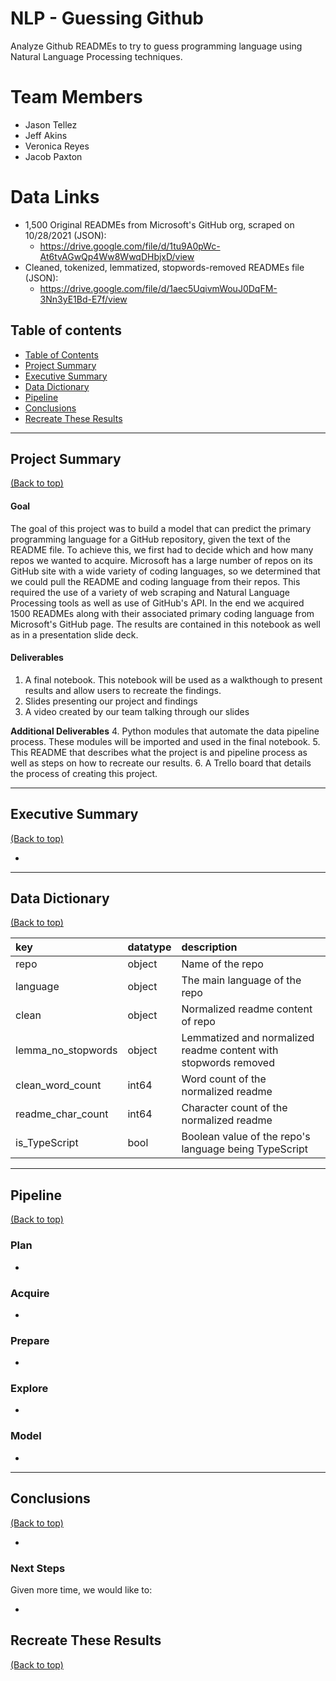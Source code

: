 # NLP - Guessing Github
Analyze Github READMEs to try to guess programming language using Natural Language Processing techniques.

# Team Members
- Jason Tellez
- Jeff Akins
- Veronica Reyes
- Jacob Paxton

# Data Links
- 1,500 Original READMEs from Microsoft's GitHub org, scraped on 10/28/2021 (JSON): 
    * https://drive.google.com/file/d/1tu9A0pWc-At6tvAGwQp4Ww8WwqDHbjxD/view
- Cleaned, tokenized, lemmatized, stopwords-removed READMEs file (JSON):
    * https://drive.google.com/file/d/1aec5UqivmWouJ0DqFM-3Nn3yE1Bd-E7f/view
    
    
    
## Table of contents

- [Table of Contents](#table-of-contents)
- [Project Summary](#project-summary)
- [Executive Summary](#executive-summary)
- [Data Dictionary](#dictionary)
- [Pipeline](#pipeline)
- [Conclusions](#conclusions)   
- [Recreate These Results](#recreate-these-results)

---

## Project Summary
[(Back to top)](#table-of-contents)

#### Goal
The goal of this project was to build a model that can predict the primary programming language for a GitHub repository, given the text of the README file. To achieve this, we first had to decide which and how many repos we wanted to acquire. Microsoft has a large number of repos on its GitHub site with a wide variety of coding languages, so we determined that we could pull the README and coding language from their repos. This required the use of a variety of web scraping and Natural Language Processing tools as well as use of GitHub's API. In the end we acquired 1500 READMEs along with their associated primary coding language from Microsoft's GitHub page. The results are contained in this notebook as well as in a presentation slide deck.

#### Deliverables
1. A final notebook. This notebook will be used as a walkthough to present results and allow users to recreate the findings.
2. Slides presenting our project and findings
3. A video created by our team talking through our slides

**Additional Deliverables**
4. Python modules that automate the data pipeline process. These modules will be imported and used in the final notebook.
5. This README that describes what the project is and pipeline process as well as steps on how to recreate our results.
6. A Trello board that details the process of creating this project.

---

## Executive Summary 
[(Back to top)](#table-of-contents)

-

---

## Data Dictionary
[(Back to top)](#table-of-contents)

key|datatype|description
|:------------------|:------------------------|:-------------|                   
repo                  |object              |Name of the repo  |
language              |object              |The main language of the repo  |
clean                 |object              |Normalized readme content of repo  |
lemma_no_stopwords    |object              |Lemmatized and normalized readme content with stopwords removed  |
clean_word_count      |int64               |Word count of the normalized readme  |
readme_char_count     |int64               |Character count of the normalized readme  |
is_TypeScript         |bool                |Boolean value of the repo's language being TypeScript  |

---
 
## Pipeline
[(Back to top)](#table-of-contents)

### Plan
- 

### Acquire
- 

### Prepare
- 

### Explore
- 

### Model
- 

---

## Conclusions
[(Back to top)](#table-of-contents)
    
- 

### Next Steps

Given more time, we would like to:

- 

## Recreate These Results
[(Back to top)](#table-of-contents)
